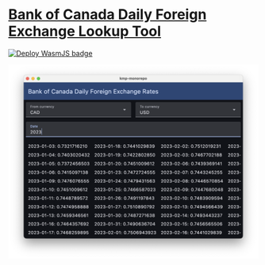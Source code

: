 # [Bank of Canada Daily Foreign Exchange Lookup Tool](https://tofudrivendev.github.io/bank-of-canada-forex/)

[![Deploy WasmJS badge](https://github.com/TofuDrivenDev/bank-of-canada-forex/actions/workflows/deploy.yml/badge.svg)](https://github.com/TofuDrivenDev/bank-of-canada-forex/actions/workflows/deploy.yml)

<img width="912" alt="demo" src="https://raw.githubusercontent.com/TofuDrivenDev/bank-of-canada-forex/refs/heads/main/doc/demo.png" />
